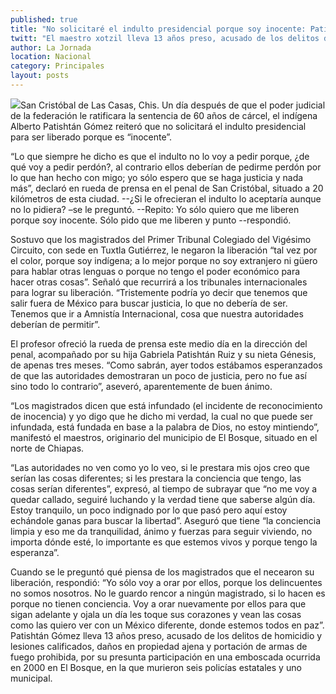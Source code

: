 ```yaml
---
published: true
title: "No solicitaré el indulto presidencial porque soy inocente: Patishtán"
twitt: "El maestro xotzil lleva 13 años preso, acusado de los delitos de homicidio calificado y lesiones."
author: La Jornada
location: Nacional
category: Principales
layout: posts
---
```


![](http://i.imgur.com/1zonCD8m.jpg)San Cristóbal de Las Casas, Chis.  Un día después de que el poder judicial de la federación le ratificara la sentencia de 60 años de cárcel, el indígena Alberto Patishtán Gómez reiteró que no solicitará el indulto presidencial para ser liberado porque es “inocente”.

“Lo que siempre he dicho es que el indulto no lo voy a pedir porque, ¿de qué voy a pedir perdón?, al contrario ellos deberían de pedirme perdón por lo que han hecho con migo; yo sólo espero que se haga justicia y nada más”, declaró en rueda de prensa en el penal de San Cristóbal, situado a 20 kilómetros de esta ciudad.
--¿Si le ofrecieran el indulto lo aceptaría aunque no lo pidiera? –se le preguntó.
--Repito: Yo sólo quiero que me liberen porque soy inocente. Sólo pido que me liberen y punto --respondió.

Sostuvo que los magistrados del Primer Tribunal Colegiado del Vigésimo Circuito, con sede en Tuxtla Gutiérrez, le negaron la liberación “tal vez por el color, porque soy indígena; a lo mejor porque no soy extranjero ni güero para hablar otras lenguas o porque no tengo el poder económico para hacer otras cosas”.
Señaló que recurrirá a los tribunales internacionales para lograr su liberación. “Tristemente podría yo decir que tenemos que salir fuera de México para buscar justicia, lo que no debería de ser. Tenemos que ir a Amnistía Internacional, cosa que nuestra autoridades deberían de permitir”.

El profesor ofreció la rueda de prensa este medio día en la dirección del penal, acompañado por su hija Gabriela Patishtán Ruiz y su nieta Génesis, de apenas tres meses. “Como sabrán, ayer todos estábamos esperanzados de que las autoridades demostraran un poco de justicia, pero no fue así sino todo lo contrario”, aseveró, aparentemente de buen ánimo.

“Los magistrados dicen que está infundado (el incidente de reconocimiento de inocencia) y yo digo que he dicho mi verdad, la cual no que puede ser infundada, está fundada en base a la palabra de Dios, no estoy mintiendo”, manifestó el maestros, originario del municipio de El Bosque, situado en el norte de Chiapas.

“Las autoridades no ven como yo lo veo, si le prestara mis ojos creo que serían las cosas diferentes; si les prestara la conciencia que tengo, las cosas serían diferentes”, expresó, al tiempo de subrayar que “no me voy a quedar callado, seguiré luchando y la verdad tiene que saberse algún día. Estoy tranquilo, un poco indignado por lo que pasó pero aquí estoy echándole ganas para buscar la libertad”.
Aseguró que tiene “la conciencia limpia y eso me da tranquilidad, ánimo y fuerzas para seguir viviendo, no importa dónde esté, lo importante es que estemos  vivos y porque tengo la esperanza”.

Cuando se le preguntó qué piensa de los magistrados que el necearon su liberación, respondió: “Yo sólo voy a orar por ellos, porque los delincuentes no somos nosotros.
No le guardo rencor a ningún magistrado, si lo hacen es porque no tienen conciencia. Voy a orar nuevamente por ellos para que sigan adelante y ojala un día les toque sus corazones y vean las cosas como las quiero ver con un México diferente, donde estemos todos en paz”.
Patishtán Gómez lleva 13 años preso, acusado de los delitos de homicidio y lesiones calificados, daños en propiedad ajena y portación de armas de fuego prohibida, por su presunta participación en una emboscada ocurrida en 2000 en El Bosque, en la que murieron seis policías estatales y uno municipal.
